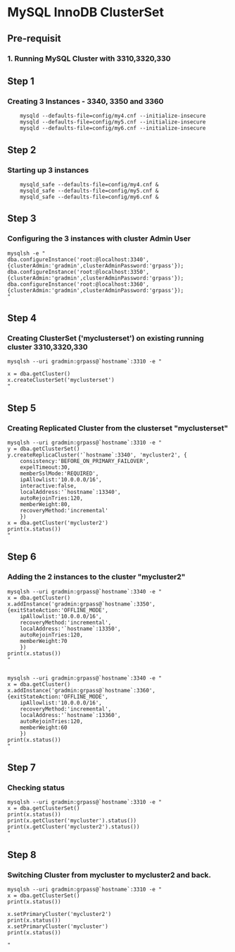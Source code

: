 # MySQL InnoDB ClusterSet
## Pre-requisit
### 1. Running MySQL Cluster with 3310,3320,330

## Step 1
### Creating 3 Instances - 3340, 3350 and 3360
```
	mysqld --defaults-file=config/my4.cnf --initialize-insecure
	mysqld --defaults-file=config/my5.cnf --initialize-insecure
	mysqld --defaults-file=config/my6.cnf --initialize-insecure
```

## Step 2
### Starting up 3 instances
```
	mysqld_safe --defaults-file=config/my4.cnf &
	mysqld_safe --defaults-file=config/my5.cnf &
	mysqld_safe --defaults-file=config/my6.cnf &
```

## Step 3
### Configuring the 3 instances with cluster Admin User
```
mysqlsh -e "
dba.configureInstance('root:@localhost:3340',{clusterAdmin:'gradmin',clusterAdminPassword:'grpass'});
dba.configureInstance('root:@localhost:3350',{clusterAdmin:'gradmin',clusterAdminPassword:'grpass'});
dba.configureInstance('root:@localhost:3360',{clusterAdmin:'gradmin',clusterAdminPassword:'grpass'});
"
```

## Step 4
###  Creating ClusterSet ('myclusterset') on existing running cluster 3310,3320,330
```
mysqlsh --uri gradmin:grpass@`hostname`:3310 -e "

x = dba.getCluster()
x.createClusterSet('myclusterset')
"
```

## Step 5
### Creating Replicated Cluster from the clusterset "myclusterset"

```
mysqlsh --uri gradmin:grpass@`hostname`:3310 -e "
y = dba.getClusterSet()
y.createReplicaCluster('`hostname`:3340', 'mycluster2', {
	consistency:'BEFORE_ON_PRIMARY_FAILOVER',
	expelTimeout:30,
	memberSslMode:'REQUIRED',
	ipAllowlist:'10.0.0.0/16',
	interactive:false,
	localAddress:'`hostname`:13340',
	autoRejoinTries:120,
	memberWeight:80,
	recoveryMethod:'incremental'
	})
x = dba.getCluster('mycluster2')
print(x.status())
"
```

## Step 6
### Adding the 2 instances to the cluster "mycluster2"

```
mysqlsh --uri gradmin:grpass@`hostname`:3340 -e "
x = dba.getCluster()
x.addInstance('gradmin:grpass@`hostname`:3350', {exitStateAction:'OFFLINE_MODE', 
	ipAllowlist:'10.0.0.0/16',
	recoveryMethod:'incremental', 
	localAddress:'`hostname`:13350',
	autoRejoinTries:120,
	memberWeight:70
	})
print(x.status())
"


mysqlsh --uri gradmin:grpass@`hostname`:3340 -e "
x = dba.getCluster()
x.addInstance('gradmin:grpass@`hostname`:3360', {exitStateAction:'OFFLINE_MODE', 
	ipAllowlist:'10.0.0.0/16',
	recoveryMethod:'incremental', 
	localAddress:'`hostname`:13360',
	autoRejoinTries:120,
	memberWeight:60
	})
print(x.status())
"
```

## Step 7
###  Checking status

```
mysqlsh --uri gradmin:grpass@`hostname`:3310 -e "
x = dba.getClusterSet()
print(x.status())
print(x.getCluster('mycluster').status())
print(x.getCluster('mycluster2').status())
"
```


## Step 8
### Switching Cluster from mycluster to mycluster2 and back.

```
mysqlsh --uri gradmin:grpass@`hostname`:3310 -e "
x = dba.getClusterSet()
print(x.status())

x.setPrimaryCluster('mycluster2')
print(x.status())
x.setPrimaryCluster('mycluster')
print(x.status())

"
```


